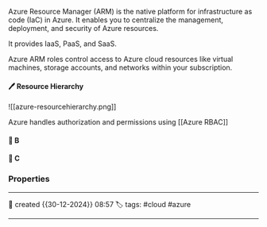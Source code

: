 
Azure Resource Manager (ARM) is the native platform for infrastructure as code (IaC) in Azure. It enables you to centralize the management, deployment, and security of Azure resources.

It provides IaaS, PaaS, and SaaS.

Azure ARM roles control access to Azure cloud resources like virtual machines, storage accounts, and networks within your subscription.

#### 🖊️ Resource Hierarchy

![[azure-resourcehierarchy.png]]

Azure handles authorization and permissions using [[Azure RBAC]]


#### 📔 B


####  📗 C



### Properties
---
📆 created   {{30-12-2024}} 08:57
🏷️ tags: #cloud #azure 

---

